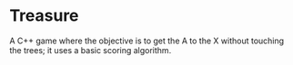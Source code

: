 Treasure
========

A C++ game where the objective is to get the A to the X without touching the trees; it uses a basic scoring algorithm.
